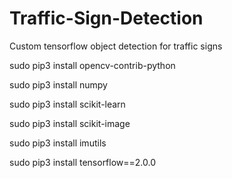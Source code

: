 # Traffic-Sign-Detection
Custom tensorflow object detection for traffic signs

sudo pip3 install opencv-contrib-python

sudo pip3 install numpy

sudo pip3 install scikit-learn

sudo pip3 install scikit-image

sudo pip3 install imutils

sudo pip3 install tensorflow==2.0.0
